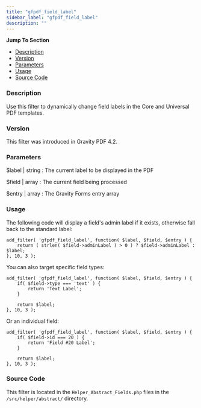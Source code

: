 ```yaml
---
title: "gfpdf_field_label"
sidebar_label: "gfpdf_field_label"
description: ""
---
```


**Jump To Section**

* [Description](#description)
* [Version](#version)
* [Parameters](#parameters)
* [Usage](#usage)
* [Source Code](#source-code)

### Description

Use this filter to dynamically change field labels in the Core and Universal PDF templates.

### Version

This filter was introduced in Gravity PDF 4.2.

### Parameters

$label | string
:    The current label to be displayed in the PDF

$field | array
:    The current field being processed

$entry | array
:    The Gravity Forms entry array

### Usage

The following code will display a field's admin label if it exists, otherwise fall back to the standard label:

```
add_filter( 'gfpdf_field_label', function( $label, $field, $entry ) {
	return ( strlen( $field->adminLabel ) > 0 ) ? $field->adminLabel : $label;
}, 10, 3 );
```

You can also target specific field types:

```
add_filter( 'gfpdf_field_label', function( $label, $field, $entry ) {
	if( $field->type === 'text' ) {
		return 'Text Label';
	}

	return $label;
}, 10, 3 );
```

Or an individual field:

```
add_filter( 'gfpdf_field_label', function( $label, $field, $entry ) {
	if( $field->id === 20 ) {
		return 'Field #20 Label';
	}

	return $label;
}, 10, 3 );
```

### Source Code

This filter is located in the `Helper_Abstract_Fields.php` files in the `/src/helper/abstract/` directory.